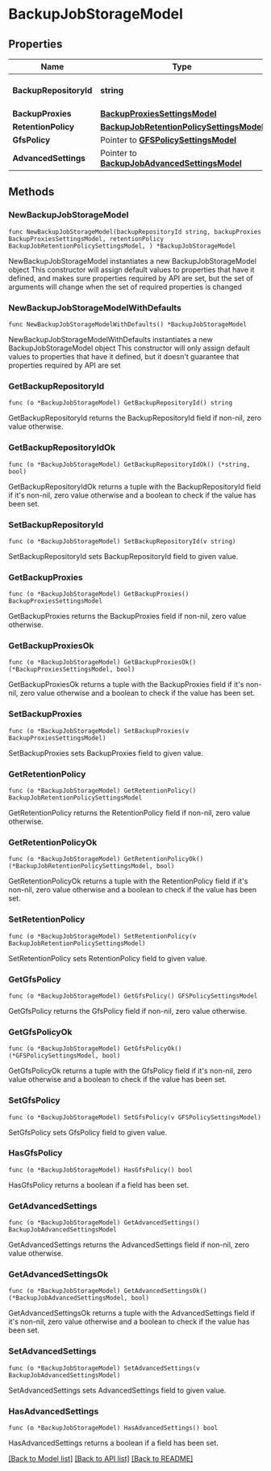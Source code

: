 # BackupJobStorageModel

## Properties

Name | Type | Description | Notes
------------ | ------------- | ------------- | -------------
**BackupRepositoryId** | **string** | ID of the backup repository. | 
**BackupProxies** | [**BackupProxiesSettingsModel**](BackupProxiesSettingsModel.md) |  | 
**RetentionPolicy** | [**BackupJobRetentionPolicySettingsModel**](BackupJobRetentionPolicySettingsModel.md) |  | 
**GfsPolicy** | Pointer to [**GFSPolicySettingsModel**](GFSPolicySettingsModel.md) |  | [optional] 
**AdvancedSettings** | Pointer to [**BackupJobAdvancedSettingsModel**](BackupJobAdvancedSettingsModel.md) |  | [optional] 

## Methods

### NewBackupJobStorageModel

`func NewBackupJobStorageModel(backupRepositoryId string, backupProxies BackupProxiesSettingsModel, retentionPolicy BackupJobRetentionPolicySettingsModel, ) *BackupJobStorageModel`

NewBackupJobStorageModel instantiates a new BackupJobStorageModel object
This constructor will assign default values to properties that have it defined,
and makes sure properties required by API are set, but the set of arguments
will change when the set of required properties is changed

### NewBackupJobStorageModelWithDefaults

`func NewBackupJobStorageModelWithDefaults() *BackupJobStorageModel`

NewBackupJobStorageModelWithDefaults instantiates a new BackupJobStorageModel object
This constructor will only assign default values to properties that have it defined,
but it doesn't guarantee that properties required by API are set

### GetBackupRepositoryId

`func (o *BackupJobStorageModel) GetBackupRepositoryId() string`

GetBackupRepositoryId returns the BackupRepositoryId field if non-nil, zero value otherwise.

### GetBackupRepositoryIdOk

`func (o *BackupJobStorageModel) GetBackupRepositoryIdOk() (*string, bool)`

GetBackupRepositoryIdOk returns a tuple with the BackupRepositoryId field if it's non-nil, zero value otherwise
and a boolean to check if the value has been set.

### SetBackupRepositoryId

`func (o *BackupJobStorageModel) SetBackupRepositoryId(v string)`

SetBackupRepositoryId sets BackupRepositoryId field to given value.


### GetBackupProxies

`func (o *BackupJobStorageModel) GetBackupProxies() BackupProxiesSettingsModel`

GetBackupProxies returns the BackupProxies field if non-nil, zero value otherwise.

### GetBackupProxiesOk

`func (o *BackupJobStorageModel) GetBackupProxiesOk() (*BackupProxiesSettingsModel, bool)`

GetBackupProxiesOk returns a tuple with the BackupProxies field if it's non-nil, zero value otherwise
and a boolean to check if the value has been set.

### SetBackupProxies

`func (o *BackupJobStorageModel) SetBackupProxies(v BackupProxiesSettingsModel)`

SetBackupProxies sets BackupProxies field to given value.


### GetRetentionPolicy

`func (o *BackupJobStorageModel) GetRetentionPolicy() BackupJobRetentionPolicySettingsModel`

GetRetentionPolicy returns the RetentionPolicy field if non-nil, zero value otherwise.

### GetRetentionPolicyOk

`func (o *BackupJobStorageModel) GetRetentionPolicyOk() (*BackupJobRetentionPolicySettingsModel, bool)`

GetRetentionPolicyOk returns a tuple with the RetentionPolicy field if it's non-nil, zero value otherwise
and a boolean to check if the value has been set.

### SetRetentionPolicy

`func (o *BackupJobStorageModel) SetRetentionPolicy(v BackupJobRetentionPolicySettingsModel)`

SetRetentionPolicy sets RetentionPolicy field to given value.


### GetGfsPolicy

`func (o *BackupJobStorageModel) GetGfsPolicy() GFSPolicySettingsModel`

GetGfsPolicy returns the GfsPolicy field if non-nil, zero value otherwise.

### GetGfsPolicyOk

`func (o *BackupJobStorageModel) GetGfsPolicyOk() (*GFSPolicySettingsModel, bool)`

GetGfsPolicyOk returns a tuple with the GfsPolicy field if it's non-nil, zero value otherwise
and a boolean to check if the value has been set.

### SetGfsPolicy

`func (o *BackupJobStorageModel) SetGfsPolicy(v GFSPolicySettingsModel)`

SetGfsPolicy sets GfsPolicy field to given value.

### HasGfsPolicy

`func (o *BackupJobStorageModel) HasGfsPolicy() bool`

HasGfsPolicy returns a boolean if a field has been set.

### GetAdvancedSettings

`func (o *BackupJobStorageModel) GetAdvancedSettings() BackupJobAdvancedSettingsModel`

GetAdvancedSettings returns the AdvancedSettings field if non-nil, zero value otherwise.

### GetAdvancedSettingsOk

`func (o *BackupJobStorageModel) GetAdvancedSettingsOk() (*BackupJobAdvancedSettingsModel, bool)`

GetAdvancedSettingsOk returns a tuple with the AdvancedSettings field if it's non-nil, zero value otherwise
and a boolean to check if the value has been set.

### SetAdvancedSettings

`func (o *BackupJobStorageModel) SetAdvancedSettings(v BackupJobAdvancedSettingsModel)`

SetAdvancedSettings sets AdvancedSettings field to given value.

### HasAdvancedSettings

`func (o *BackupJobStorageModel) HasAdvancedSettings() bool`

HasAdvancedSettings returns a boolean if a field has been set.


[[Back to Model list]](../README.md#documentation-for-models) [[Back to API list]](../README.md#documentation-for-api-endpoints) [[Back to README]](../README.md)


